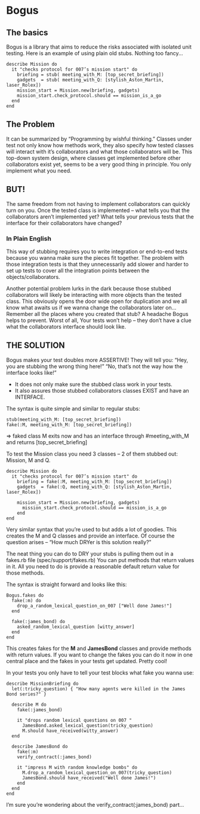 # Bogus
## The basics

Bogus is a library that aims to reduce the risks associated with isolated unit testing.
Here is an example of using plain old stubs. Nothing too fancy...

    describe Mission do
      it "checks protocol for 007’s mission start" do
        briefing = stub( meeting_with_M: [top_secret_briefing]) 
        gadgets  = stub( meeting_with_Q: [stylish_Aston_Martin, laser_Rolex])
        mission_start = Mission.new(briefing, gadgets)
        mission_start.check_protocol.should == mission_is_a_go
      end
    end

## The Problem
It can be summarized by “Programming by wishful thinking.”
Classes under test not only know how methods work, they also specify how tested classes will interact with it’s collaborators and what those collaborators will be. This top-down system design, where classes get implemented before other collaborators exist yet, seems to be a very good thing in principle. You only implement what you need.

## BUT!
The same freedom from not having to implement collaborators can quickly turn on you.
Once the tested class is implemented – what tells you that the collaborators aren’t implemented yet? What tells your previous tests that the interface for their collaborators have changed?
### In Plain English
This way of stubbing requires you to write integration or end-to-end tests because you wanna make sure the pieces fit together. The problem with those integration tests is that they unnecessarily add slower and harder to set up tests to cover all the integration points between the objects/collaborators.

Another potential problem lurks in the dark because those stubbed collaborators will likely be interacting with more objects than the tested class. This obviously opens the door wide open for duplication and we all know what awaits us if we wanna change the collaborators later on... Remember all the places where you created that stub? A headache Bogus helps to prevent. Worst of all, Your tests won’t help – they don’t have a clue what the collaborators interface should look like.

## THE SOLUTION
Bogus makes your test doubles more ASSERTIVE!
They will tell you:
“Hey, you are stubbing the wrong thing here!”
“No, that’s not the way how the interface looks like!”

* It does not only make sure the stubbed class work in your tests.
* It also assures those stubbed collaborators classes EXIST and have an INTERFACE.

The syntax is quite simple and similar to regular stubs:

    stub(meeting_with_M: [top_secret_briefing])
    fake(:M, meeting_with_M: [top_secret_briefing])
		
=> faked class M exits now and has an interface through #meeting_with_M and returns [top_secret_briefing]

To test the Mission class you need 3 classes – 2 of them stubbed out:
Mission, M and Q.

    describe Mission do
      it "checks protocol for 007’s mission start" do
        briefing = fake(:M, meeting_with_M: [top_secret_briefing])
        gadgets  = fake(:Q, meeting_with_Q: [stylish_Aston_Martin, laser_Rolex])

        mission_start = Mission.new(briefing, gadgets)
	      mission_start.check_protocol.should == mission_is_a_go
	    end
    end

Very similar syntax that you’re used to but adds a lot of goodies.
This creates the M and Q classes and provide an interface. 
Of course the question arises – “How much DRYer is this solution really?”


The neat thing you can do to DRY your stubs is pulling them out in a fakes.rb file (spec/support/fakes.rb) You can put methods that return values in it. All you need to do is provide a reasonable default return value for those methods.

The syntax is straight forward and looks like this:

    Bogus.fakes do
      fake(:m) do
        drop_a_random_lexical_question_on_007 ["Well done James!"]
      end

      fake(:james_bond) do
        asked_random_lexical_question [witty_answer]
      end
    end
	
This creates fakes for the **M** and **JamesBond** classes and provide methods with return values. If you want to change the fakes you can do it now in one central place and the fakes in your tests get updated. Pretty cool! 

In your tests you only have to tell your test blocks what fake you wanna use:

    describe MissionBriefing do
      let(:tricky_question) { "How many agents were killed in the James Bond series?" }

      describe M do
        fake(:james_bond)

        it "drops random lexical questions on 007 "
          JamesBond.asked_lexical_question(tricky_question)			
          M.should have_received(witty_answer)
      end

      describe JamesBond do
        fake(:m)
        verify_contract(:james_bond)

        it "impress M with random knowledge bombs" do
          M.drop_a_random_lexical_question_on_007(tricky_question)
          JamesBond.should have_received("Well done James!")
        end
      end
    end

I’m sure you’re wondering about the    verify_contract(:james_bond) part...
